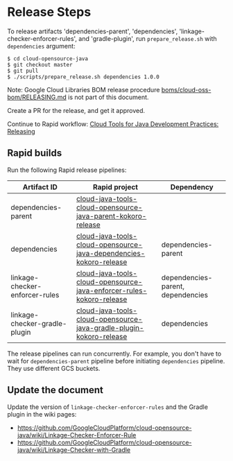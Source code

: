 # Release Steps

To release artifacts 'dependencies-parent', 'dependencies', 'linkage-checker-enforcer-rules',
and 'gradle-plugin', run `prepare_release.sh` with `dependencies` argument:

```
$ cd cloud-opensource-java
$ git checkout master
$ git pull
$ ./scripts/prepare_release.sh dependencies 1.0.0
```

Note: Google Cloud Libraries BOM release procedure [boms/cloud-oss-bom/RELEASING.md](
boms/cloud-oss-bom/RELEASING.md) is not part of this document.

Create a PR for the release, and get it approved.

Continue to Rapid workflow: [Cloud Tools for Java Development Practices: Releasing](
https://g3doc.corp.google.com/company/teams/cloud-java/tools/developers/releasing.md#run-the-rapid-workflow)

## Rapid builds

Run the following Rapid release pipelines:

| Artifact ID | Rapid project | Dependency |
| ---------- | ------------------ | --------- |
|dependencies-parent| [cloud-java-tools-cloud-opensource-java-parent-kokoro-release](http://rapid/cloud-java-tools-cloud-opensource-java-parent-kokoro-release)||
|dependencies| [cloud-java-tools-cloud-opensource-java-dependencies-kokoro-release](http://rapid/cloud-java-tools-cloud-opensource-java-dependencies-kokoro-release)|dependencies-parent|
|linkage-checker-enforcer-rules|[cloud-java-tools-cloud-opensource-java-enforcer-rules-kokoro-release](http://rapid/cloud-java-tools-cloud-opensource-java-enforcer-rules-kokoro-release)|dependencies-parent, dependencies|
|linkage-checker-gradle-plugin|[cloud-java-tools-cloud-opensource-java-gradle-plugin-kokoro-release](https://rapid/cloud-java-tools-cloud-opensource-java-gradle-plugin-kokoro-release)|dependencies|

The release pipelines can run concurrently. For example, you don't have to wait for
`dependencies-parent` pipeline before initiating `dependencies` pipeline. They use different
GCS buckets.

## Update the document

Update the version of `linkage-checker-enforcer-rules` and the Gradle plugin in the wiki pages:

- https://github.com/GoogleCloudPlatform/cloud-opensource-java/wiki/Linkage-Checker-Enforcer-Rule
- https://github.com/GoogleCloudPlatform/cloud-opensource-java/wiki/Linkage-Checker-with-Gradle

